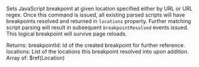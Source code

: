 Sets JavaScript breakpoint at given location specified either by URL or URL regex. Once this
command is issued, all existing parsed scripts will have breakpoints resolved and returned in
`locations` property. Further matching script parsing will result in subsequent
`breakpointResolved` events issued. This logical breakpoint will survive page reloads.

Returns:
breakpointId: Id of the created breakpoint for further reference.
locations: List of the locations this breakpoint resolved into upon addition.
	Array of: $ref(Location) 
